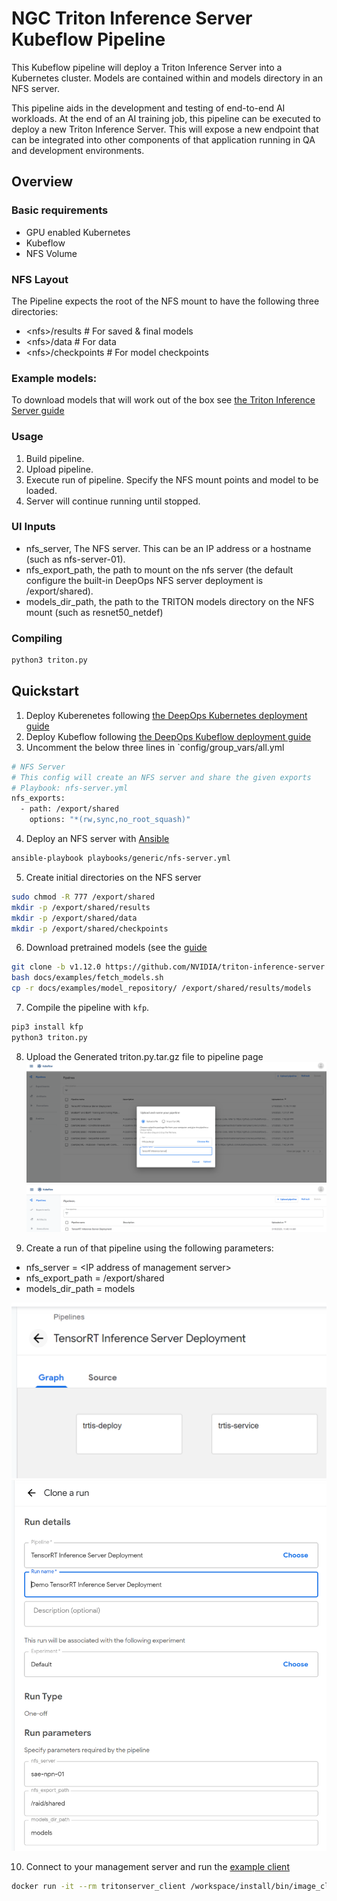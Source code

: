 # NGC Triton Inference Server Kubeflow Pipeline

This Kubeflow pipeline will deploy a Triton Inference Server into a Kubernetes cluster. Models are contained within and models directory in an NFS server.

This pipeline aids in the development and testing of end-to-end AI workloads. At the end of an AI training job, this pipeline can be executed to deploy a new Triton Inference Server. This will expose a new endpoint that can be integrated into other components of that application running in QA and development environments.

## Overview

### Basic requirements

* GPU enabled Kubernetes
* Kubeflow 
* NFS Volume

### NFS Layout

The Pipeline expects the root of the NFS mount to have the following three directories:
* \<nfs\>/results # For saved & final models
* \<nfs\>/data # For data
* \<nfs\>/checkpoints # For model checkpoints

### Example models:

To download models that will work out of the box see [the Triton Inference Server guide](https://docs.nvidia.com/deeplearning/sdk/triton-inference-server-master-branch-guide/docs/run.html#example-model-repository)

### Usage

1. Build pipeline.
2. Upload pipeline.
3. Execute run of pipeline. Specify the NFS mount points and model to be loaded.
4. Server will continue running until stopped.

### UI Inputs

* nfs_server, The NFS server. This can be an IP address or a hostname (such as nfs-server-01).
* nfs_export_path, the path to mount on the nfs server (the default configure the built-in DeepOps NFS server deployment is /export/shared).
* models_dir_path, the path to the TRITON models directory on the NFS mount (such as resnet50_netdef)

### Compiling

```sh
python3 triton.py
```

## Quickstart

1. Deploy Kuberenetes following [the DeepOps Kubernetes deployment guide](../../docs/kubernetes-cluster.md)
2. Deploy Kubeflow following [the DeepOps Kubeflow deployment guide](../../docs/kubeflow.md)
3. Uncomment the below three lines in `config/group_vars/all.yml
```sh
# NFS Server
# This config will create an NFS server and share the given exports
# Playbook: nfs-server.yml
nfs_exports:
  - path: /export/shared
    options: "*(rw,sync,no_root_squash)"
```

4. Deploy an NFS server with [Ansible](../playbooks/generic/nfs-server.yml)
```sh
ansible-playbook playbooks/generic/nfs-server.yml
```

5. Create initial directories on the NFS server
```sh
sudo chmod -R 777 /export/shared
mkdir -p /export/shared/results
mkdir -p /export/shared/data
mkdir -p /export/shared/checkpoints
```

6. Download pretrained models (see the [guide](https://docs.nvidia.com/deeplearning/sdk/triton-inference-server-master-branch-guide/docs/run.html#example-model-repository)
```sh
git clone -b v1.12.0 https://github.com/NVIDIA/triton-inference-server.git
bash docs/examples/fetch_models.sh
cp -r docs/examples/model_repository/ /export/shared/results/models
```

7. Compile the pipeline with `kfp`.
```sh
pip3 install kfp
python3 triton.py
```

8. Upload the Generated triton.py.tar.gz file to pipeline page
![upload](kubeflow-pipelines-0.PNG)
![view](kubeflow-pipelines-1.PNG)

9. Create a run of that pipeline using the following parameters:

* nfs_server = \<IP address of management server\>
* nfs_export_path = /export/shared
* models_dir_path = models

![execute](kubeflow-pipelines-2.PNG)
![configure](kubeflow-pipelines-3.PNG)

10. Connect to your management server and run the [example client](https://docs.nvidia.com/deeplearning/sdk/triton-inference-server-master-branch-guide/docs/client_example.html#section-getting-the-client-examples)
```sh
docker run -it --rm tritonserver_client /workspace/install/bin/image_client -m resnet50_netdef images/mug.jpg
```
